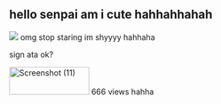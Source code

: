 ## hello senpai am i cute hahhahhahah

![](https://komarev.com/ghpvc/?username=avoidantpersonality&label=MY+FANS&style=flat-square&color=71cbd1) omg stop staring im shyyyy hahhaha


sign ata ok?


<img width="144" height="50" alt="Screenshot (11)" src="https://github.com/user-attachments/assets/bcbe9c8a-c5e5-4a81-a89c-8eea8098b001" />   666 views hahha
